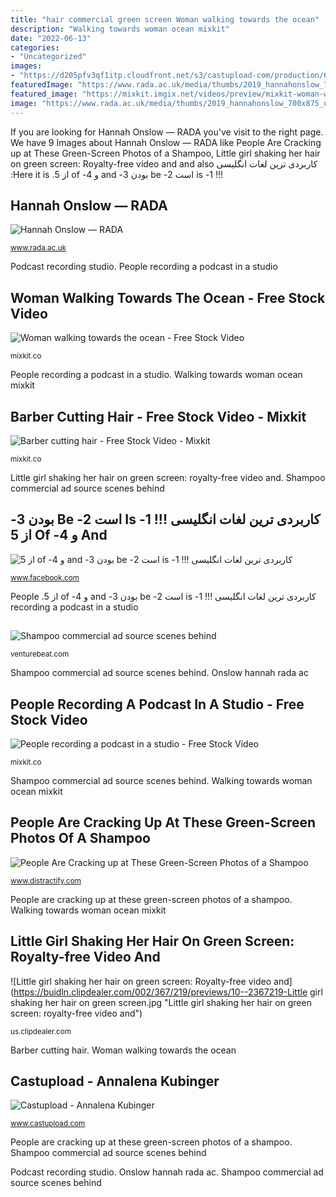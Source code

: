 ```yaml
---
title: "hair commercial green screen Woman walking towards the ocean"
description: "Walking towards woman ocean mixkit"
date: "2022-06-13"
categories:
- "Uncategorized"
images:
- "https://d205pfv3qf1itp.cloudfront.net/s3/castupload-com/production/68ec62e8-e6b3-43a3-ba95-87ee98e806b9.jpg/3fb7b295c03401734c313cbb101e30e4c21d38ac684d7c2c668aed2528a16b8f/f_jpg,q_80"
featuredImage: "https://www.rada.ac.uk/media/thumbs/2019_hannahonslow_700x875_ueXVKqfzTKOT.jpg"
featured_image: "https://mixkit.imgix.net/videos/preview/mixkit-woman-walking-towards-the-ocean-1131-0.jpg?q=80&amp;auto=format%2Ccompress"
image: "https://www.rada.ac.uk/media/thumbs/2019_hannahonslow_700x875_ueXVKqfzTKOT.jpg"
---
```


If you are looking for Hannah Onslow — RADA you've visit to the right page. We have 9 Images about Hannah Onslow — RADA like People Are Cracking up at These Green-Screen Photos of a Shampoo, Little girl shaking her hair on green screen: Royalty-free video and and also ‫کاربردی ترین لغات انگلیسی !!! 1- is است 2- be بودن 3- and و 4- of از 5. Here it is:

## Hannah Onslow — RADA

![Hannah Onslow — RADA](https://www.rada.ac.uk/media/thumbs/2019_hannahonslow_700x875_ueXVKqfzTKOT.jpg "‫کاربردی ترین لغات انگلیسی !!! 1- is است 2- be بودن 3- and و 4- of از 5")

<small>www.rada.ac.uk</small>

Podcast recording studio. People recording a podcast in a studio

## Woman Walking Towards The Ocean - Free Stock Video

![Woman walking towards the ocean - Free Stock Video](https://mixkit.imgix.net/videos/preview/mixkit-woman-walking-towards-the-ocean-1131-0.jpg?q=80&amp;auto=format%2Ccompress "People are cracking up at these green-screen photos of a shampoo")

<small>mixkit.co</small>

People recording a podcast in a studio. Walking towards woman ocean mixkit

## Barber Cutting Hair - Free Stock Video - Mixkit

![Barber cutting hair - Free Stock Video - Mixkit](https://mixkit.imgix.net/videos/preview/mixkit-barber-cutting-hair-357-0.jpg "Hannah onslow — rada")

<small>mixkit.co</small>

Little girl shaking her hair on green screen: royalty-free video and. Shampoo commercial ad source scenes behind

## ‫کاربردی ترین لغات انگلیسی !!! 1- Is است 2- Be بودن 3- And و 4- Of از 5

![‫کاربردی ترین لغات انگلیسی !!! 1- is است 2- be بودن 3- and و 4- of از 5](https://lookaside.fbsbx.com/lookaside/crawler/media/?media_id=103123451746332 "People recording a podcast in a studio")

<small>www.facebook.com</small>

‫کاربردی ترین لغات انگلیسی !!! 1- is است 2- be بودن 3- and و 4- of از 5. People recording a podcast in a studio

## 

![](https://venturebeat.com/wp-content/uploads/2019/05/74266d24fd9585a279168998fe610f2c.png "Shampoo commercial ad source scenes behind")

<small>venturebeat.com</small>

Shampoo commercial ad source scenes behind. Onslow hannah rada ac

## People Recording A Podcast In A Studio - Free Stock Video

![People recording a podcast in a studio - Free Stock Video](https://mixkit.imgix.net/videos/preview/mixkit-people-recording-a-podcast-in-a-studio-2948-0.jpg?q=80&amp;auto=format,compress "‫کاربردی ترین لغات انگلیسی !!! 1- is است 2- be بودن 3- and و 4- of از 5")

<small>mixkit.co</small>

Shampoo commercial ad source scenes behind. Walking towards woman ocean mixkit

## People Are Cracking Up At These Green-Screen Photos Of A Shampoo

![People Are Cracking up at These Green-Screen Photos of a Shampoo](https://media.distractify.com/brand-img/dqGbSBNzP/0x0/shampoo-commercial-twitter-3-1549904116535-1549904118125.jpg "Onslow hannah rada ac")

<small>www.distractify.com</small>

People are cracking up at these green-screen photos of a shampoo. Walking towards woman ocean mixkit

## Little Girl Shaking Her Hair On Green Screen: Royalty-free Video And

![Little girl shaking her hair on green screen: Royalty-free video and](https://buidln.clipdealer.com/002/367/219/previews/10--2367219-Little girl shaking her hair on green screen.jpg "Little girl shaking her hair on green screen: royalty-free video and")

<small>us.clipdealer.com</small>

Barber cutting hair. Woman walking towards the ocean

## Castupload - Annalena Kubinger

![Castupload - Annalena Kubinger](https://d205pfv3qf1itp.cloudfront.net/s3/castupload-com/production/68ec62e8-e6b3-43a3-ba95-87ee98e806b9.jpg/3fb7b295c03401734c313cbb101e30e4c21d38ac684d7c2c668aed2528a16b8f/f_jpg,q_80 "Little girl shaking her hair on green screen: royalty-free video and")

<small>www.castupload.com</small>

People are cracking up at these green-screen photos of a shampoo. Shampoo commercial ad source scenes behind

Podcast recording studio. Onslow hannah rada ac. Shampoo commercial ad source scenes behind

